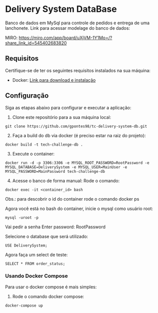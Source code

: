 # Delivery System DataBase

Banco de dados em MySql para controle de pedidos e entrega de uma lanchonete.
Link para acessar modelage do banco de dados:

MIRO: https://miro.com/app/board/uXjVM-1Y1Mo=/?share_link_id=545402683820

## Requisitos

Certifique-se de ter os seguintes requisitos instalados na sua máquina:

- Docker: [Link para download e instalação](https://www.docker.com/get-started)

## Configuração

Siga as etapas abaixo para configurar e executar a aplicação:

1. Clone este repositório para a sua máquina local:

```
git clone https://github.com/gpontes98/tc-delivery-system-db.git
```

2. Faça a build do db via docker (é preciso estar na raiz do projeto):

```
docker build -t tech-challenge-db .
```

3. Execute o container:

```
docker run -d -p 3306:3306 -e MYSQL_ROOT_PASSWORD=RootPassword -e MYSQL_DATABASE=DeliverySystem -e MYSQL_USER=MainUser -e MYSQL_PASSWORD=MainPassword tech-challenge-db
```

4. Acesse o banco de forma manual:
   Rode o comando:

```
docker exec -it <container_id> bash
```

Obs.: para descobrir o id do container rode o comando docker ps

Agora você está no bash do container, inicie o mysql como usuário root:

```
mysql -uroot -p
```

Vai pedir a senha
Enter password: RootPassword

Selecione o database que será utilizado:

```
USE DeliverySystem;
```

Agora faça um select de teste:

```
SELECT * FROM order_status;
```

### Usando Docker Compose

Para usar o docker compose é mais simples:

1. Rode o comando docker compose:

```
docker-compose up
```
